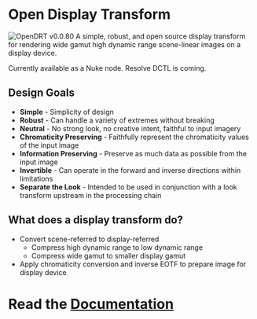 # Open Display Transform
![OpenDRT v0.0.80](/docs/img/OpenDRT_Nuke_v0.0.80.png)
A simple, robust, and open source display transform for rendering wide gamut  high dynamic range scene-linear images on a display device. 

Currently available as a Nuke node. Resolve DCTL is coming.

## Design Goals

- **Simple** - Simplicity of design 
- **Robust** - Can handle a variety of extremes without breaking
- **Neutral** - No strong look, no creative intent, faithful to input imagery
- **Chromaticity Preserving** - Faithfully represent the chromaticity values of the input image
- **Information Preserving** - Preserve as much data as possible from the input image
- **Invertible** - Can operate in the forward and inverse directions within limitations
- **Separate the Look** - Intended to be used in conjunction with a look transform upstream in the processing chain

## What does a display transform do?

- Convert scene-referred to display-referred
  - Compress high dynamic range to low dynamic range
  - Compress wide gamut to smaller display gamut
- Apply chromaticity conversion and inverse EOTF to prepare image for display device

# Read the [Documentation](./docs)